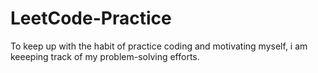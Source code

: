 # LeetCode-Practice

To keep up with the habit of practice coding and motivating myself, i am keeeping track of my problem-solving efforts.
